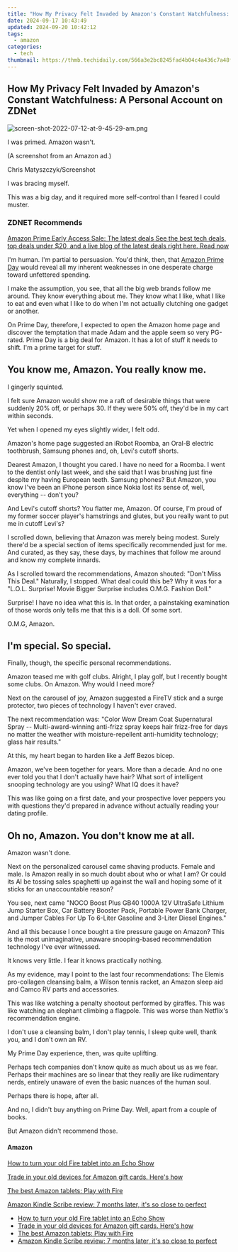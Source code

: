 ```yaml
---
title: "How My Privacy Felt Invaded by Amazon's Constant Watchfulness: A Personal Account on ZDNet"
date: 2024-09-17 10:43:49
updated: 2024-09-20 10:42:12
tags:
  - amazon
categories:
  - tech
thumbnail: https://thmb.techidaily.com/566a3e2bc8245fad4b04c4a436c7a48f60131ea01bc5aa8ad2d1b0ae91dc6763.jpg
---
```


## How My Privacy Felt Invaded by Amazon's Constant Watchfulness: A Personal Account on ZDNet

![screen-shot-2022-07-12-at-9-45-29-am.png](https://www.zdnet.com/a/img/resize/72ba7631eb8a26d73546867a861dd05fb4f9c173/2022/07/12/25a9596a-e840-4bcd-9ee4-1b06a66973f3/screen-shot-2022-07-12-at-9-45-29-am.png?auto=webp&width=1280)

I was primed. Amazon wasn't.

(A screenshot from an Amazon ad.)

Chris Matyszczyk/Screenshot

I was bracing myself.

This was a big day, and it required more self-control than I feared I could muster.

### **ZDNET** Recommends

[Amazon Prime Early Access Sale: The latest deals See the best tech deals, top deals under $20, and a live blog of the latest deals right here.  Read now](https://www.zdnet.com/collection/amazon-prime-day/)

I'm human. I'm partial to persuasion. You'd think, then, that [Amazon Prime Day](https://www.zdnet.com/topic/amazon/) would reveal all my inherent weaknesses in one desperate charge toward unfettered spending.

I make the assumption, you see, that all the big web brands follow me around. They know everything about me. They know what I like, what I like to eat and even what I like to do when I'm not actually clutching one gadget or another.

On Prime Day, therefore, I expected to open the Amazon home page and discover the temptation that made Adam and the apple seem so very PG-rated. Prime Day is a big deal for Amazon. It has a lot of stuff it needs to shift. I'm a prime target for stuff.

## You know me, Amazon. You really know me.  

I gingerly squinted. 

I felt sure Amazon would show me a raft of desirable things that were suddenly 20% off, or perhaps 30\. If they were 50% off, they'd be in my cart within seconds.

Yet when I opened my eyes slightly wider, I felt odd. 

Amazon's home page suggested an iRobot Roomba, an Oral-B electric toothbrush, Samsung phones and, oh, Levi's cutoff shorts.

Dearest Amazon, I thought you cared. I have no need for a Roomba. I went to the dentist only last week, and she said that I was brushing just fine despite my having European teeth. Samsung phones? But Amazon, you know I've been an iPhone person since Nokia lost its sense of, well, everything -- don't you? 

And Levi's cutoff shorts? You flatter me, Amazon. Of course, I'm proud of my former soccer player's hamstrings and glutes, but you really want to put me in cutoff Levi's?

I scrolled down, believing that Amazon was merely being modest. Surely there'd be a special section of items specifically recommended just for me. And curated, as they say, these days, by machines that follow me around and know my complete innards.

As I scrolled toward the recommendations, Amazon shouted: "Don't Miss This Deal." Naturally, I stopped. What deal could this be? Why it was for a "L.O.L. Surprise! Movie Bigger Surprise includes O.M.G. Fashion Doll." 

Surprise! I have no idea what this is. In that order, a painstaking examination of those words only tells me that this is a doll. Of some sort. 

O.M.G, Amazon.

## I'm special. So special.  

Finally, though, the specific personal recommendations.  

Amazon teased me with golf clubs. Alright, I play golf, but I recently bought some clubs. On Amazon. Why would I need more? 

Next on the carousel of joy, Amazon suggested a FireTV stick and a surge protector, two pieces of technology I haven't ever craved.

The next recommendation was: "Color Wow Dream Coat Supernatural Spray -- Multi-award-winning anti-frizz spray keeps hair frizz-free for days no matter the weather with moisture-repellent anti-humidity technology; glass hair results."

At this, my heart began to harden like a Jeff Bezos bicep.

Amazon, we've been together for years. More than a decade. And no one ever told you that I don't actually have hair? What sort of intelligent snooping technology are you using? What IQ does it have?

This was like going on a first date, and your prospective lover peppers you with questions they'd prepared in advance without actually reading your dating profile.

## Oh no, Amazon. You don't know me at all.  

Amazon wasn't done. 

Next on the personalized carousel came shaving products. Female and male. Is Amazon really in so much doubt about who or what I am? Or could its AI be tossing sales spaghetti up against the wall and hoping some of it sticks for an unaccountable reason?

You see, next came "NOCO Boost Plus GB40 1000A 12V UltraSafe Lithium Jump Starter Box, Car Battery Booster Pack, Portable Power Bank Charger, and Jumper Cables For Up To 6-Liter Gasoline and 3-Liter Diesel Engines."

And all this because I once bought a tire pressure gauge on Amazon? This is the most unimaginative, unaware snooping-based recommendation technology I've ever witnessed.

It knows very little. I fear it knows practically nothing.

As my evidence, may I point to the last four recommendations: The Elemis pro-collagen cleansing balm, a Wilson tennis racket, an Amazon sleep aid and Camco RV parts and accessories.

This was like watching a penalty shootout performed by giraffes. This was like watching an elephant climbing a flagpole. This was worse than Netflix's recommendation engine.

I don't use a cleansing balm, I don't play tennis, I sleep quite well, thank you, and I don't own an RV.

My Prime Day experience, then, was quite uplifting.

Perhaps tech companies don't know quite as much about us as we fear. Perhaps their machines are so linear that they really are like rudimentary nerds, entirely unaware of even the basic nuances of the human soul.

Perhaps there is hope, after all.

And no, I didn't buy anything on Prime Day. Well, apart from a couple of books. 

But Amazon didn't recommend those.

#### Amazon

[How to turn your old Fire tablet into an Echo Show](https://www.zdnet.com/article/how-to-turn-your-old-fire-tablet-into-an-echo-show/ "How to turn your old Fire tablet into an Echo Show")

[Trade in your old devices for Amazon gift cards. Here's how](https://www.zdnet.com/article/you-can-trade-in-old-electronics-for-amazon-gift-cards-heres-how-it-works/ "Trade in your old devices for Amazon gift cards. Here's how")

[The best Amazon tablets: Play with Fire](https://www.zdnet.com/article/best-amazon-tablet/ "The best Amazon tablets: Play with Fire")

[Amazon Kindle Scribe review: 7 months later, it's so close to perfect](https://www.zdnet.com/article/amazon-kindle-scribe-review/ "Amazon Kindle Scribe review: 7 months later, it's so close to perfect")

* [How to turn your old Fire tablet into an Echo Show](https://www.zdnet.com/article/how-to-turn-your-old-fire-tablet-into-an-echo-show/ "How to turn your old Fire tablet into an Echo Show")
* [Trade in your old devices for Amazon gift cards. Here's how](https://www.zdnet.com/article/you-can-trade-in-old-electronics-for-amazon-gift-cards-heres-how-it-works/ "Trade in your old devices for Amazon gift cards. Here's how")
* [The best Amazon tablets: Play with Fire](https://www.zdnet.com/article/best-amazon-tablet/ "The best Amazon tablets: Play with Fire")
* [Amazon Kindle Scribe review: 7 months later, it's so close to perfect](https://www.zdnet.com/article/amazon-kindle-scribe-review/ "Amazon Kindle Scribe review: 7 months later, it's so close to perfect")

<ins class="adsbygoogle"
     style="display:block"
     data-ad-format="autorelaxed"
     data-ad-client="ca-pub-7571918770474297"
     data-ad-slot="1223367746"></ins>



<ins class="adsbygoogle"
     style="display:block"
     data-ad-client="ca-pub-7571918770474297"
     data-ad-slot="8358498916"
     data-ad-format="auto"
     data-full-width-responsive="true"></ins>
